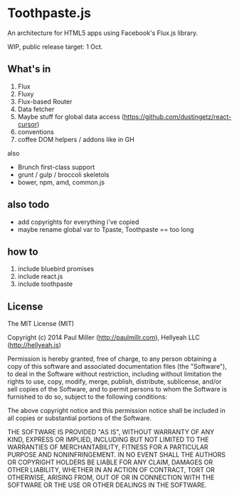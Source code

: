 # Toothpaste.js

An architecture for HTML5 apps using Facebook's Flux.js library.

WIP, public release target: 1 Oct.

## What's in

1. Flux
2. Fluxy
3. Flux-based Router
4. Data fetcher
5. Maybe stuff for global data access (https://github.com/dustingetz/react-cursor)
6. conventions
7. coffee DOM helpers / addons like in GH


also

- Brunch first-class support
- grunt / gulp / broccoli skeletols
- bower, npm, amd, common.js

## also todo

* add copyrights for everything i've copied
* maybe rename global var to Tpaste, Toothpaste == too long

## how to

1. include bluebird promises
2. include react.js
3. include toothpaste


## License

The MIT License (MIT)

Copyright (c) 2014 Paul Miller (http://paulmillr.com), Hellyeah LLC (http://hellyeah.is)

Permission is hereby granted, free of charge, to any person obtaining a copy of
this software and associated documentation files (the "Software"), to deal in
the Software without restriction, including without limitation the rights to
use, copy, modify, merge, publish, distribute, sublicense, and/or sell copies of
the Software, and to permit persons to whom the Software is furnished to do so,
subject to the following conditions:

The above copyright notice and this permission notice shall be included in all
copies or substantial portions of the Software.

THE SOFTWARE IS PROVIDED "AS IS", WITHOUT WARRANTY OF ANY KIND, EXPRESS OR
IMPLIED, INCLUDING BUT NOT LIMITED TO THE WARRANTIES OF MERCHANTABILITY, FITNESS
FOR A PARTICULAR PURPOSE AND NONINFRINGEMENT. IN NO EVENT SHALL THE AUTHORS OR
COPYRIGHT HOLDERS BE LIABLE FOR ANY CLAIM, DAMAGES OR OTHER LIABILITY, WHETHER
IN AN ACTION OF CONTRACT, TORT OR OTHERWISE, ARISING FROM, OUT OF OR IN
CONNECTION WITH THE SOFTWARE OR THE USE OR OTHER DEALINGS IN THE SOFTWARE.
